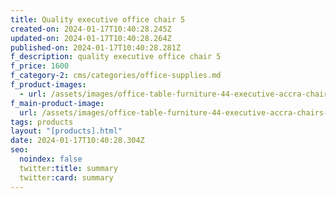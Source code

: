 ```yaml
---
title: Quality executive office chair 5
created-on: 2024-01-17T10:40:28.245Z
updated-on: 2024-01-17T10:40:28.264Z
published-on: 2024-01-17T10:40:28.281Z
f_description: quality executive office chair 5
f_price: 1600
f_category-2: cms/categories/office-supplies.md
f_product-images:
  - url: /assets/images/office-table-furniture-44-executive-accra-chairs-4-ghana-gotogh.com.jpg
f_main-product-image:
  url: /assets/images/office-table-furniture-44-executive-accra-chairs-4-ghana-gotogh.com.jpg
tags: products
layout: "[products].html"
date: 2024-01-17T10:40:28.304Z
seo:
  noindex: false
  twitter:title: summary
  twitter:card: summary
---
```


